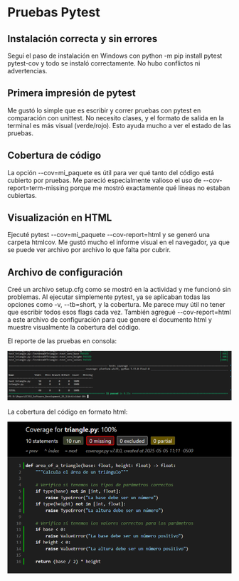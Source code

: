 # Pruebas Pytest

## Instalación correcta y sin errores

Seguí el paso de instalación en Windows con python -m pip install pytest pytest-cov y todo se instaló correctamente. No hubo conflictos ni advertencias.

## Primera impresión de pytest

Me gustó lo simple que es escribir y correr pruebas con pytest en comparación con unittest. No necesito clases, y el formato de salida en la terminal es más visual (verde/rojo). Esto ayuda mucho a ver el estado de las pruebas.

## Cobertura de código

La opción --cov=mi_paquete es útil para ver qué tanto del código está cubierto por pruebas. Me pareció especialmente valioso el uso de --cov-report=term-missing porque me mostró exactamente qué líneas no estaban cubiertas.

## Visualización en HTML

Ejecuté pytest --cov=mi_paquete --cov-report=html y se generó una carpeta htmlcov. Me gustó mucho el informe visual en el navegador, ya que se puede ver archivo por archivo lo que falta por cubrir.

## Archivo de configuración

Creé un archivo setup.cfg como se mostró en la actividad y me funcionó sin problemas. Al ejecutar simplemente pytest, ya se aplicaban todas las opciones como -v, --tb=short, y la cobertura. Me parece muy útil no tener que escribir todos esos flags cada vez. También agregué --cov-report=html a este archivo de configuración para que genere el documento html y muestre visualmente la cobertura del código.

El reporte de las pruebas en consola:

![alt](2025-05-05-11-05-48.png)

La cobertura del código en formato html:

![alt](2025-05-05-11-12-13.png)